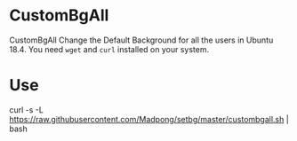 ﻿CustomBgAll
===

CustomBgAll Change the Default Background for all the users in Ubuntu 18.4. 
You need `wget` and `curl` installed on your system.

# Use

curl -s -L https://raw.githubusercontent.com/Madpong/setbg/master/custombgall.sh | bash
